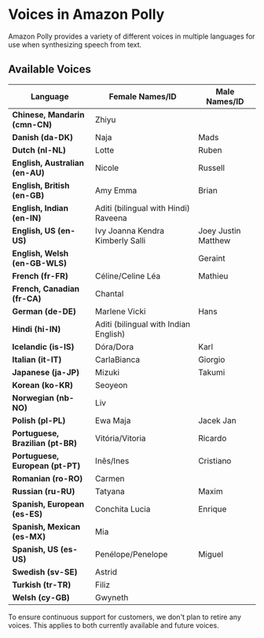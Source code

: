 # Voices in Amazon Polly<a name="voicelist"></a>

Amazon Polly provides a variety of different voices in multiple languages for use when synthesizing speech from text\.

## Available Voices<a name="availablevoice-vip"></a>


| Language | Female Names/ID | Male Names/ID | 
| --- | --- | --- | 
| **Chinese, Mandarin \(cmn\-CN\)** | Zhiyu |  | 
| **Danish \(da\-DK\)** | Naja | Mads | 
|  **Dutch \(nl\-NL\)** | Lotte | Ruben | 
|  **English, Australian \(en\-AU\)** | Nicole | Russell | 
|  **English, British \(en\-GB\)** | Amy Emma | Brian | 
|  **English, Indian \(en\-IN\)** | Aditi \(bilingual with Hindi\) Raveena |  | 
|  **English, US \(en\-US\)** | Ivy Joanna Kendra Kimberly Salli | Joey Justin Matthew | 
|  **English, Welsh \(en\-GB\-WLS\)** |  | Geraint | 
|  **French \(fr\-FR\)** | Céline/Celine Léa  | Mathieu | 
|  **French, Canadian \(fr\-CA\)** | Chantal |  | 
|  **German \(de\-DE\)** | Marlene Vicki | Hans | 
|  **Hindi \(hi\-IN\)** | Aditi \(bilingual with Indian English\) |  | 
|  **Icelandic \(is\-IS\)** | Dóra/Dora | Karl | 
|  **Italian \(it\-IT\)** | CarlaBianca | Giorgio | 
|  **Japanese \(ja\-JP\)** | Mizuki | Takumi | 
|  **Korean \(ko\-KR\)** | Seoyeon |  | 
|  **Norwegian \(nb\-NO\)** | Liv |  | 
|  **Polish \(pl\-PL\)** | Ewa Maja | Jacek Jan | 
|  **Portuguese, Brazilian \(pt\-BR\)** | Vitória/Vitoria | Ricardo | 
|  **Portuguese, European \(pt\-PT\)** | Inês/Ines | Cristiano | 
|  **Romanian \(ro\-RO\)** | Carmen |  | 
|  **Russian \(ru\-RU\)** | Tatyana | Maxim | 
|  **Spanish, European \(es\-ES\)** | Conchita Lucia | Enrique | 
|  **Spanish, Mexican \(es\-MX\)** | Mia |  | 
|  **Spanish, US \(es\-US\)** | Penélope/Penelope | Miguel | 
|  **Swedish \(sv\-SE\)** | Astrid |  | 
|  **Turkish \(tr\-TR\)** | Filiz |  | 
|  **Welsh \(cy\-GB\)** | Gwyneth |  | 

To ensure continuous support for customers, we don't plan to retire any voices\. This applies to both currently available and future voices\.
